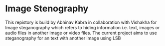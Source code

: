 # Image Stenography
This repistory is build by Abhinav Kabra in collaboration with Vishakha for Image steganography which refers to hiding information i.e. text, images or audio files in another image or video files. The current project aims to use steganography for an text with another image using LSB
